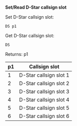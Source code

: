 __Set/Read D-Star callsign slot__

Set D-Star callsign slot:

	DS p1

Get D-Star callsign slot:

	DS

Returns: p1

| p1  | Callsign slot |
| --- |---|
| 1 | D-Star callsign slot 1 |
| 2 | D-Star callsign slot 2 |
| 3 | D-Star callsign slot 3 |
| 4 | D-Star callsign slot 4 |
| 5 | D-Star callsign slot 5 |
| 6 | D-Star callsign slot 6 |

